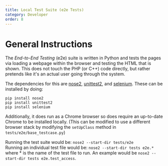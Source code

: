 ```yaml
---
title: Local Test Suite (e2e Tests)
category: Developer
order: 8
---
```


General Instructions
====================

The _End-to-End Testing_ (e2e) suite is written in Python and tests the pages via loading a webpage within the browser and testing the HTML that is shown. This does not touch the PHP (or C++) code directly, but rather pretends like it's an actual user going through the system.

The dependencies for this are [nose2](https://pypi.python.org/pypi/nose2), [unittest2](https://pypi.python.org/pypi/unittest2), and [selenium](https://pypi.python.org/pypi/selenium). These can be installed by doing:
```
pip install nose2
pip install unittest2
pip install selenium
```

Additionally, it does run as a Chrome browser so does require an up-to-date Chrome to be installed locally. (This can be modified to use a different browser stack by modifying the `setUpClass` method in `tests/e2e/base_testcase.py`)

Running the test suite would be: `nose2 --start-dir tests/e2e`  
Running an individual test file would be: `nose2 --start-dir tests e2e.*`  
where * is the name of the test file to run. An example would be `nose2 --start-dir tests e2e.test_access`.
